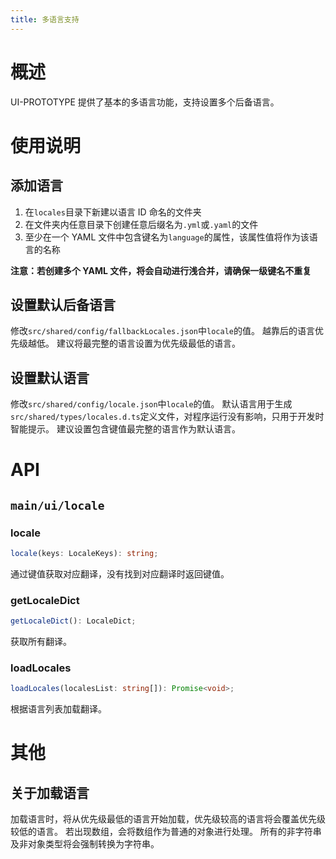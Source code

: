 ```yaml
---
title: 多语言支持
---
```

# 概述
UI-PROTOTYPE 提供了基本的多语言功能，支持设置多个后备语言。

# 使用说明
## 添加语言
1. 在`locales`目录下新建以语言 ID 命名的文件夹
2. 在文件夹内任意目录下创建任意后缀名为`.yml`或`.yaml`的文件
3. 至少在一个 YAML 文件中包含键名为`language`的属性，该属性值将作为该语言的名称

**注意：若创建多个 YAML 文件，将会自动进行浅合并，请确保一级键名不重复**

## 设置默认后备语言
修改`src/shared/config/fallbackLocales.json`中`locale`的值。
越靠后的语言优先级越低。
建议将最完整的语言设置为优先级最低的语言。

## 设置默认语言
修改`src/shared/config/locale.json`中`locale`的值。
默认语言用于生成`src/shared/types/locales.d.ts`定义文件，对程序运行没有影响，只用于开发时智能提示。
建议设置包含键值最完整的语言作为默认语言。

# API
## `main/ui/locale`
### locale
```typescript
locale(keys: LocaleKeys): string;
```
通过键值获取对应翻译，没有找到对应翻译时返回键值。

### getLocaleDict
```typescript
getLocaleDict(): LocaleDict;
```
获取所有翻译。

### loadLocales
```typescript
loadLocales(localesList: string[]): Promise<void>;
```
根据语言列表加载翻译。

# 其他
## 关于加载语言
加载语言时，将从优先级最低的语言开始加载，优先级较高的语言将会覆盖优先级较低的语言。
若出现数组，会将数组作为普通的对象进行处理。
所有的非字符串及非对象类型将会强制转换为字符串。
